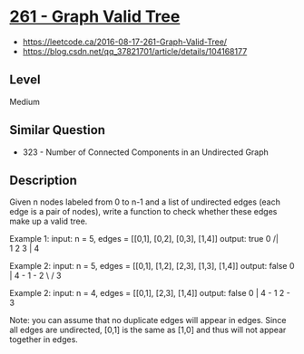 # [261 - Graph Valid Tree](https://leetcode.ca/all/261.html)

- https://leetcode.ca/2016-08-17-261-Graph-Valid-Tree/
- https://blog.csdn.net/qq_37821701/article/details/104168177

## Level
Medium

## Similar Question
- 323 - Number of Connected Components in an Undirected Graph

## Description
Given n nodes labeled from 0 to n-1 and a list of undirected edges (each edge is a pair of nodes), write a function to check whether these edges make up a valid tree.

Example 1:
input: n = 5, edges = [[0,1], [0,2], [0,3], [1,4]]
output: true
  0
 /|\
1 2 3
|
4

Example 2:
input: n = 5, edges = [[0,1], [1,2], [2,3], [1,3], [1,4]]
output: false
    0
    | 
4 - 1 - 2
     \ /
      3

Example 2:
input: n = 4, edges = [[0,1], [2,3], [1,4]]
output: false
    0
    | 
4 - 1   2 - 3

Note: you can assume that no duplicate edges will appear in edges. Since all edges are undirected, [0,1] is the same as [1,0] and thus will not appear together in edges.